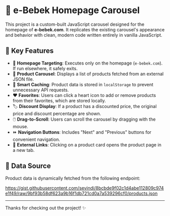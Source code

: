 # 🧸 e-Bebek Homepage Carousel

This project is a custom-built JavaScript carousel designed for the homepage of **e-bebek.com**. It replicates the existing carousel's appearance and behavior with clean, modern code written entirely in vanilla JavaScript.

## 📌 Key Features

- 📍 **Homepage Targeting**: Executes only on the homepage (`e-bebek.com`). If run elsewhere, it safely exits.
- 🛒 **Product Carousel**: Displays a list of products fetched from an external JSON file.
- 💾 **Smart Caching**: Product data is stored in `localStorage` to prevent unnecessary API requests.
- ❤️ **Favorites**: Users can click a heart icon to add or remove products from their favorites, which are stored locally.
- 🏷️ **Discount Display**: If a product has a discounted price, the original price and discount percentage are shown.
- 🖱️ **Drag-to-Scroll**: Users can scroll the carousel by dragging with the mouse.
- ⏩ **Navigation Buttons**: Includes "Next" and "Previous" buttons for convenient navigation.
- 🔗 **External Links**: Clicking on a product card opens the product page in a new tab.

## 🔄 Data Source

Product data is dynamically fetched from the following endpoint:

https://gist.githubusercontent.com/sevindi/8bcbde9f02c1d4abe112809c974e1f49/raw/9bf93b58df623a9b16f1db721cd0a7a539296cf0/products.json

---

Thanks for checking out the project! ✨
